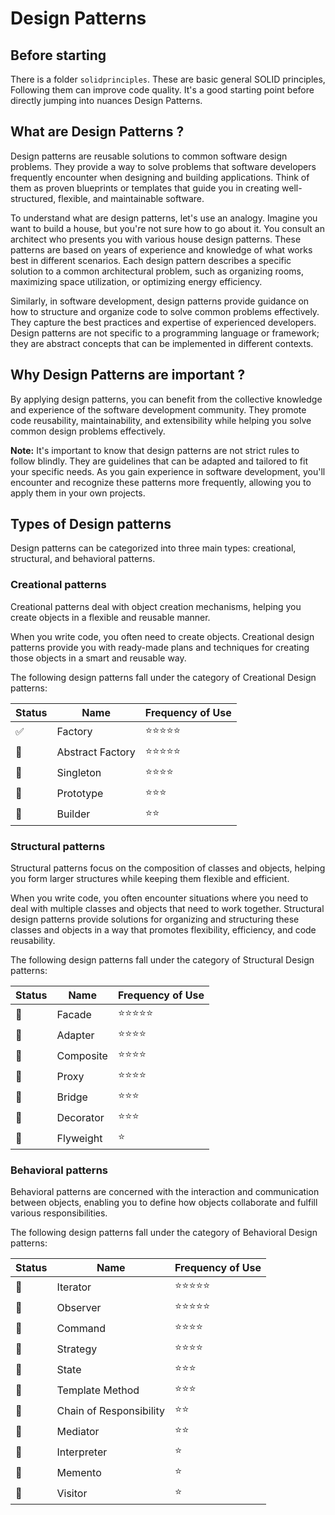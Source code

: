 # Design Patterns

## Before starting
There is a folder `solidprinciples`. These are basic general SOLID principles, Following them can improve code quality. 
It's a good starting point before directly jumping into nuances Design Patterns.

## What are Design Patterns ?
Design patterns are reusable solutions to common software design problems. They provide a way to solve problems that software developers frequently encounter when designing and building applications. Think of them as proven blueprints or templates that guide you in creating well-structured, flexible, and maintainable software.

To understand what are design patterns, let's use an analogy. Imagine you want to build a house, but you're not sure how to go about it. You consult an architect who presents you with various house design patterns. These patterns are based on years of experience and knowledge of what works best in different scenarios. Each design pattern describes a specific solution to a common architectural problem, such as organizing rooms, maximizing space utilization, or optimizing energy efficiency.

Similarly, in software development, design patterns provide guidance on how to structure and organize code to solve common problems effectively. They capture the best practices and expertise of experienced developers. Design patterns are not specific to a programming language or framework; they are abstract concepts that can be implemented in different contexts.

## Why Design Patterns are important ?
By applying design patterns, you can benefit from the collective knowledge and experience of the software development community. They promote code reusability, maintainability, and extensibility while helping you solve common design problems effectively.

**Note:** It's important to know that design patterns are not strict rules to follow blindly. They are guidelines that can be adapted and tailored to fit your specific needs. As you gain experience in software development, you'll encounter and recognize these patterns more frequently, allowing you to apply them in your own projects.


## Types of Design patterns
Design patterns can be categorized into three main types: creational, structural, and behavioral patterns.

### Creational patterns
Creational patterns deal with object creation mechanisms, helping you create objects in a flexible and reusable manner. 

When you write code, you often need to create objects. Creational design patterns provide you with ready-made plans and techniques for creating those objects in a smart and reusable way.

The following design patterns fall under the category of Creational Design patterns:

| Status | Name             | Frequency of Use |
|--------|------------------|------------------|
| ✅      | Factory          | ⭐⭐⭐⭐⭐            |
| 🚧     | Abstract Factory | ⭐⭐⭐⭐⭐            |
| 🚧     | Singleton        | ⭐⭐⭐⭐             |
| 🚧     | Prototype        | ⭐⭐⭐              |
| 🚧     | Builder          | ⭐⭐               |

### Structural patterns
Structural patterns focus on the composition of classes and objects, helping you form larger structures while keeping them flexible and efficient.

When you write code, you often encounter situations where you need to deal with multiple classes and objects that need to work together. Structural design patterns provide solutions for organizing and structuring these classes and objects in a way that promotes flexibility, efficiency, and code reusability.

The following design patterns fall under the category of Structural Design patterns:

| Status | Name      | Frequency of Use |
|--------|-----------|------------------|
| 🚧     | Facade    | ⭐⭐⭐⭐⭐            |
| 🚧     | Adapter   | ⭐⭐⭐⭐             |
| 🚧     | Composite | ⭐⭐⭐⭐             |
| 🚧     | Proxy     | ⭐⭐⭐⭐             |
| 🚧     | Bridge    | ⭐⭐⭐              |
| 🚧     | Decorator | ⭐⭐⭐              |
| 🚧     | Flyweight | ⭐                |


### Behavioral patterns
Behavioral patterns are concerned with the interaction and communication between objects, enabling you to define how objects collaborate and fulfill various responsibilities.

The following design patterns fall under the category of Behavioral Design patterns:

| Status | Name                    | Frequency of Use |
|--------|-------------------------|------------------|
| 🚧     | Iterator                | ⭐⭐⭐⭐⭐            |
| 🚧     | Observer                | ⭐⭐⭐⭐⭐            |
| 🚧     | Command                 | ⭐⭐⭐⭐             |
| 🚧     | Strategy                | ⭐⭐⭐⭐             |
| 🚧     | State                   | ⭐⭐⭐              |
| 🚧     | Template Method         | ⭐⭐⭐              |
| 🚧     | Chain of Responsibility | ⭐⭐               |
| 🚧     | Mediator                | ⭐⭐               |
| 🚧     | Interpreter             | ⭐                |
| 🚧     | Memento                 | ⭐                |
| 🚧     | Visitor                 | ⭐                |
